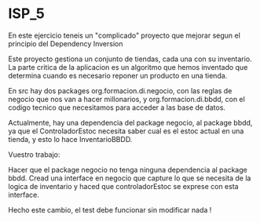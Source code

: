 # ISP_5

En este ejercicio teneis un "complicado" proyecto que mejorar segun el principio del
Dependency Inversion

Este proyecto gestiona un conjunto de tiendas, cada una con su inventario. La parte critica 
de la aplicacion es un algoritmo que hemos inventado que determina cuando es necesario reponer
un producto en una tienda.

En src hay dos packages org.formacion.di.negocio, con las reglas de negocio que nos van a
hacer millonarios, y org.formacion.di.bbdd, con el codigo tecnico que necesitamos para acceder
a las base de datos.

Actualmente, hay una dependencia del package negocio, al package bbdd, ya que el ControladorEstoc
necesita saber cual es el estoc actual en una tienda, y esto lo hace InventarioBBDD.

Vuestro trabajo: 

Hacer que el package negocio no tenga ninguna dependencia al package bbdd. 
Cread una interface en negocio que capture lo que se necesita de la logica de inventario y
haced que controladorEstoc se exprese con esta interface.

Hecho este cambio, el test debe funcionar sin modificar nada !
